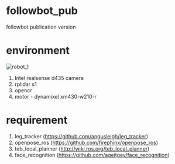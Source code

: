 # followbot_pub
followbot publication version

# environment
![robot_1](https://user-images.githubusercontent.com/31533921/119104760-98002700-ba57-11eb-9634-442e16dad0a9.png|width=300)
1. Intel realsense d435 camera
2. rplidar s1
3. opencr
4. motor - dynamixel xm430-w210-r

# requirement
1. leg_tracker (https://github.com/angusleigh/leg_tracker)
2. openpose_ros (https://github.com/firephinx/openpose_ros)
3. teb_local_planner (http://wiki.ros.org/teb_local_planner)
4. face_recognition (https://github.com/ageitgey/face_recognition)
